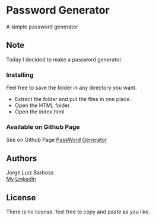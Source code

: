 # Password Generator

A simple password generator

## Note

Today I decided to make a password generator.

### Installing

Feel free to save the folder in any directory you want.

- Extract the folder and put the files in one place.
- Open the HTML folder
- Open the index.html

### Available on Github Page
See on Github Page [PassWord Generator](https://jorgeluizb.github.io/PasswordGenerator/)

## Authors

Jorge Luiz Barbosa  
[My LinkedIn](https://www.linkedin.com/in/jorge-luiz-barbosa-908b5912a/)

## License

There is no license. feel free to copy and paste as you like.
